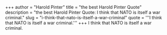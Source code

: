 +++
author = "Harold Pinter"
title = "the best Harold Pinter Quote"
description = "the best Harold Pinter Quote: I think that NATO is itself a war criminal."
slug = "i-think-that-nato-is-itself-a-war-criminal"
quote = '''I think that NATO is itself a war criminal.'''
+++
I think that NATO is itself a war criminal.
